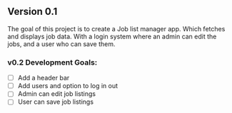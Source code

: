 ## Version 0.1
The goal of this project is to create a Job list manager app. Which fetches and displays job data.
With a login system where an admin can edit the jobs, and a user who can save them.
### v0.2 Development Goals:
 - [ ] Add a header bar
 - [ ] Add users and option to log in out
 - [ ] Admin can edit job listings
 - [ ] User can save job listings